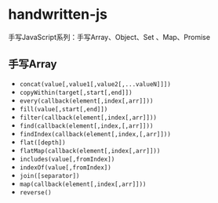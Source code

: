 # handwritten-js
手写JavaScript系列：手写Array、Object、Set 、Map、Promise

## 手写Array
- `concat(value[,value1[,value2[,...valueN]]])`
- `copyWithin(target[,start[,end]])`
- `every(callback(element[,index[,arr]]))`
- `fill(value[,start[,end]])`
- `filter(callback(element[,index[,arr]]))`
- `find(callback(element[,index,[,arr]]))`
- `findIndex(callback(element[,index,[,arr]]))`
- `flat([depth])`
- `flatMap(callback(element[,index[,arr]]))`
- `includes(value[,fromIndex])`
- `indexOf(value[,fromIndex])`
- `join([separator])`
- `map(callback(element[,index[,arr]]))`
- `reverse()`